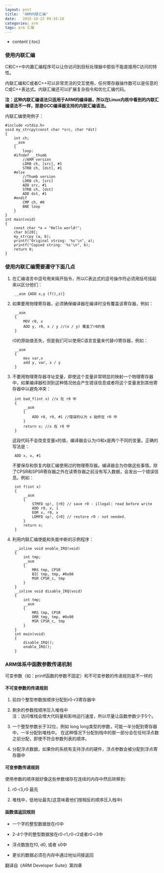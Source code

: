 ```yaml
---
layout: post
title:  "ARM内联汇编"
date:   2015-10-22 09:16:10
categories: arm
tags: arm 汇编
---
```


* content
{:toc}



### 使用内联汇编
C和C++中内置汇编程序可以让你访问到目标处理器中那些不能直接用C访问的特性。   

内联汇编和C或者C++可以非常灵活的交互使用，任何寄存器操作数可以是任意的C或C++表达式。内联汇编还可以扩展复杂指令和优化汇编代码。   

__注：这种内联汇编语法只适用于ARM的编译器，所以在Linux内核中看到的内联汇编语法不一样，那是GCC编译器支持的内联汇编语法。__   

内联汇编使用例子：

	#include <stdio.h>
	void my_strcpy(const char *src, char *dst)
	{
		int ch;
		__asm
		{
			loop:
		#ifndef __thumb
			//ARM version
			LDRB ch, [src], #1
			STRB ch, [dst], #1
		#else
			//Thumb version
			LDRB ch, [src]
			ADD src, #1
			STRB ch, [dst]
			ADD dst, #1
		#endif
			CMP ch, #0
			BNE loop
		}
	}
	int main(void)
	{
		const char *a = "Hello world!";
		char b[20];
		my_strcpy (a, b);
		printf("Original string: '%s'\n", a);
		printf("Copied string: '%s'\n", b);
		return 0;
	}

### 使用内联汇编需要遵守下面几点

1. 在汇编语言中逗号用来隔开指令，所以C表达式的逗号操作符必须用括号括起来以区分他们：

		__asm {ADD x,y (f(),z)}

2. 如果要用物理寄存器，必须确保编译器在编译时没有覆盖该寄存器，例如：
		
		__asm
		{
			MOV r0, x
			ADD y, r0, x / y //(x / y) 覆盖了r0的值
		}

	r0的原始值丢失，但是我们可以使用C语言变量来代替r0寄存器，例如：

		__asm
		{
			mov var,x
			add y, var, x / y
		}
	
3. 不要用物理寄存器寻址变量，即使这个变量非常明显的映射一个物理寄存器中，如果编译器检测到这种情况他会产生错误信息或者将这个变量发到其他寄存器中以避免冲突：
	
		int bad_f(int x) //x 在 r0 中
		{
			__asm
			{
				ADD r0, r0, #1 //错误的认为 x 始终在 r0 中
			}
			return x; //x 在 r0 中
		}
	
	这段代码不会改变变量x的值，编译器会认为r0和x是两个不同的变量。正确的写法是：
		
		ADD x, x, #1

	不要保存和恢复内联汇编使用过的物理寄存器。编译器会为你做这些事情。除了CPSR和SPSR寄存器之外在读寄存器之前没有写入数据，会发出一个错误信息。例如：

		int f(int x)
		{
			__asm
			{
				STMFD sp!, {r0} // save r0 - illegal: read before write
				ADD r0, x, 1
				EOR x, r0, x
				LDMFD sp!, {r0} // restore r0 - not needed.
			}
			return x;
		}

4. 利用内联汇编使能和失能中断的示例程序：

		__inline void enable_IRQ(void)
		{
			int tmp;
			__asm
			{
				MRS tmp, CPSR
				BIC tmp, tmp, #0x80
				MSR CPSR_c, tmp
			}
		}
		__inline void disable_IRQ(void)
		{
			int tmp;
			__asm
			{
				MRS tmp, CPSR
				ORR tmp, tmp, #0x80
				MSR CPSR_c, tmp
			}
		}
		int main(void)
		{
			disable_IRQ();
			enable_IRQ();
		}

### ARM体系中函数参数传递机制

可变参数（如：printf函数的参数不固定）和不可变参数的传递规则是不一样的   

#### 不可变参数的传递规则
1. 前四个整型参数按顺序分配到r0-r3寄存器中
2. 剩余的参数按顺序压入堆栈中   
	注：访问堆栈会增大代码量和影响运行速度，所以尽量让函数参数少于5个。

3. 一个整型参数长于32位，例如 long long类型的参数，可能一半分配到寄存器中，一半分配到堆栈中。
在这种情况下分配到栈中的那一部分会在任何浮点数之前分配，即使不符合参数列表的顺序。

4. 分配浮点数据，如果你的系统有支持浮点的硬件，浮点参数会被分配到浮点寄存器中

#### 可变参数传递规则

使用参数的顺序就好像这些参数储存在连续的内存中然后转移到:

1. r0-r3,r0 最先

2. 堆栈中，低地址最先(这意味着他们按相反的顺序压入栈中)


#### 函数值返回规则

* 一个字的整型数据放在r0中

* 2-4个字的整型数据放在r0-r1,r0-r2或者r0-r3中

* 浮点数放在f0, d0, 或者 s0中

* 更长的数据必须在内存中通过地址间接返回

翻译自《ARM Developer Suite》第四章
